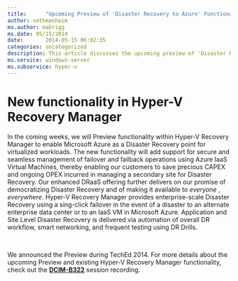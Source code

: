 ```yaml
---
title:      "Upcoming Preview of 'Disaster Recovery to Azure' Functionality in Hyper-V Recovery Manager"
author: sethmanheim
ms.author: mabrigg
ms.date: 05/15/2014
date:       2014-05-15 06:02:35
categories: uncategorized
description: This article discusses the upcoming preview of 'Disaster Recovery to Azure' Functionality in Hyper-V Recovery Manager.
ms.service: windows-server
ms.subservice: hyper-v
---
```

# New functionality in Hyper-V Recovery Manager

In the coming weeks, we will Preview functionality within Hyper-V Recovery Manager to enable Microsoft Azure as a Disaster Recovery point for virtualized workloads. The new functionality will add support for secure and seamless management of failover and failback operations using Azure IaaS Virtual Machines, thereby enabling our customers to save precious CAPEX and ongoing OPEX incurred in managing a secondary site for Disaster Recovery. Our enhanced DRaaS offering further delivers on our promise of democratizing Disaster Recovery and of making it available to _everyone_ , _everywhere_. Hyper-V Recovery Manager provides enterprise-scale Disaster Recovery using a sing-click failover in the event of a disaster to an alternate enterprise data center or to an IaaS VM in Microsoft Azure. Application and Site Level Disaster Recovery is delivered via automation of overall DR workflow, smart networking, and frequent testing using DR Drills. 

 

We announced the Preview during TechEd 2014. For more details about the upcoming Preview and existing Hyper-V Recovery Manager functionality, check out the [**DCIM-B322**](https://channel9.msdn.com/Events/TechEd/NorthAmerica/2014/DCIM-B322#fbid=?hashlink=fbid) session recording. 
